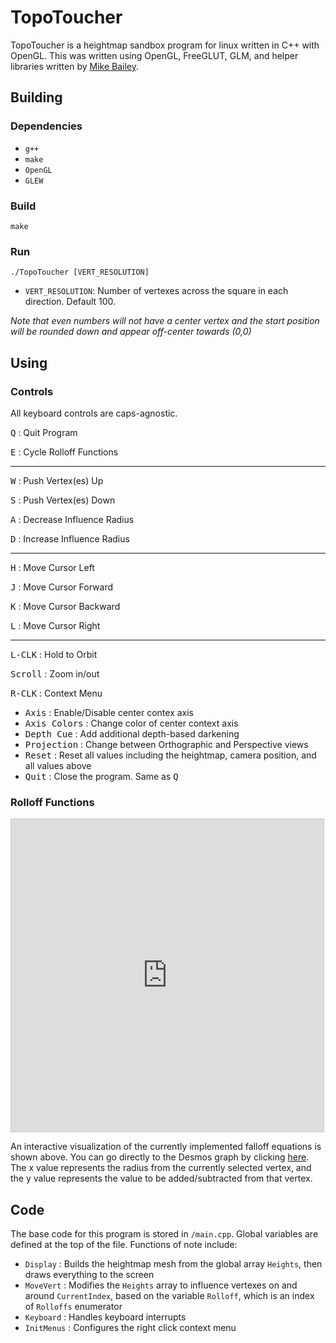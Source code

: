# TopoToucher

TopoToucher is a heightmap sandbox program for linux written in C++ with 
OpenGL. This was written using OpenGL, FreeGLUT, GLM, and helper libraries 
written by [Mike Bailey](https://web.engr.oregonstate.edu/~mjb). 

## Building

### Dependencies

- `g++`
- `make`
- `OpenGL`
- `GLEW`

### Build

`make`

### Run

`./TopoToucher [VERT_RESOLUTION]`

- `VERT_RESOLUTION`: Number of vertexes across the square in each direction.
Default 100. 

*Note that even numbers will not have a center vertex and the start
position will be rounded down and appear off-center towards (0,0)*

## Using

### Controls

All keyboard controls are caps-agnostic.

<kbd>Q</kbd> : Quit Program

<kbd>E</kbd> : Cycle Rolloff Functions

---

<kbd>W</kbd> : Push Vertex(es) Up

<kbd>S</kbd> : Push Vertex(es) Down

<kbd>A</kbd> : Decrease Influence Radius

<kbd>D</kbd> : Increase Influence Radius

---

<kbd>H</kbd> : Move Cursor Left

<kbd>J</kbd> : Move Cursor Forward

<kbd>K</kbd> : Move Cursor Backward

<kbd>L</kbd> : Move Cursor Right

---

<kbd>L-CLK</kbd> : Hold to Orbit

<kbd>Scroll</kbd> : Zoom in/out

<kbd>R-CLK</kbd> : Context Menu

- <kbd>Axis</kbd> : Enable/Disable center contex axis
- <kbd>Axis Colors</kbd> : Change color of center context axis
- <kbd>Depth Cue</kbd> : Add additional depth-based darkening
- <kbd>Projection</kbd> : Change between Orthographic and Perspective views
- <kbd>Reset</kbd> : Reset all values including the heightmap, camera
position, and all values above
- <kbd>Quit</kbd> : Close the program. Same as <kbd>Q</kbd>

### Rolloff Functions

<iframe src="https://www.desmos.com/calculator/wtvw4yahfq?embed" width="500" height="500" style="border: 1px solid #ccc" frameborder=0></iframe>

An interactive visualization of the currently implemented falloff equations is 
shown above. You can go directly to the Desmos graph by clicking 
[here](https://www.desmos.com/calculator/wtvw4yahfq). The x value 
represents the radius from the currently selected vertex, and the y value
represents the value to be added/subtracted from that vertex.


## Code

The base code for this program is stored in `/main.cpp`. Global variables are 
defined at the top of the file. Functions of note include:

- `Display` : Builds the heightmap mesh from the global array `Heights`, then 
draws everything to the screen
- `MoveVert` : Modifies the `Heights` array to influence vertexes on and around
`CurrentIndex`, based on the variable `Rolloff`, which is an index of 
`Rolloffs` enumerator
- `Keyboard` : Handles keyboard interrupts
- `InitMenus` : Configures the right click context menu